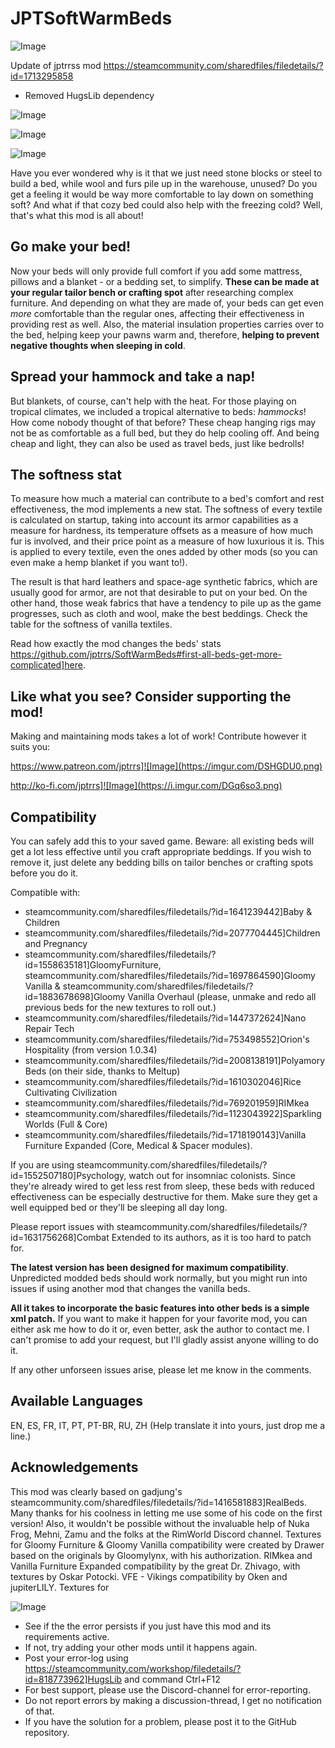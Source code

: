 # JPTSoftWarmBeds

![Image](https://i.imgur.com/buuPQel.png)

Update of jptrrss mod https://steamcommunity.com/sharedfiles/filedetails/?id=1713295858

- Removed HugsLib dependency

![Image](https://i.imgur.com/pufA0kM.png)

	
![Image](https://i.imgur.com/Z4GOv8H.png)

![Image](https://i.imgur.com/p7Fv1Z6.gif)


Have you ever wondered why is it that we just need stone blocks or steel to build a bed, while wool and furs pile up in the warehouse, unused? Do you get a feeling it would be way more comfortable to lay down on something soft? And what if that cozy bed could also help with the freezing cold? Well, that's what this mod is all about!

## Go **make your bed**!

Now your beds will only provide full comfort if you add some mattress, pillows and a blanket - or a bedding set, to simplify. **These can be made at your regular tailor bench or crafting spot** after researching complex furniture. And depending on what they are made of, your beds can get even *more* comfortable than the regular ones, affecting their effectiveness in providing rest as well. Also, the material insulation properties carries over to the bed, helping keep your pawns warm and, therefore, **helping to prevent negative thoughts when sleeping in cold**.

## Spread your **hammock** and take a nap!

But blankets, of course, can't help with the heat. For those playing on tropical climates, we included a tropical alternative to beds: *hammocks*! How come nobody thought of that before? These cheap hanging rigs may not be as comfortable as a full bed, but they do help cooling off. And being cheap and light, they can also be used as travel beds, just like bedrolls!

## The **softness** stat

To measure how much a material can contribute to a bed's comfort and rest effectiveness, the mod implements a new stat. The softness of every textile is calculated on startup, taking into account its armor capabilities as a measure for hardness, its temperature offsets as a measure of how much fur is involved, and their price point as a measure of how luxurious it is. This is applied to every textile, even the ones added by other mods (so you can even make a hemp blanket if you want to!).

The result is that hard leathers and space-age synthetic fabrics, which are usually good for armor, are not that desirable to put on your bed. On the other hand, those weak fabrics that have a tendency to pile up as the game progresses, such as cloth and wool, make the best beddings. Check the table for the softness of vanilla textiles.

Read how exactly the mod changes the beds' stats https://github.com/jptrrs/SoftWarmBeds#first-all-beds-get-more-complicated]here.

## **Like what you see?** Consider supporting the mod!

Making and maintaining mods takes a lot of work! Contribute however it suits you:

https://www.patreon.com/jptrrs]![Image](https://imgur.com/DSHGDU0.png)

http://ko-fi.com/jptrrs]![Image](https://i.imgur.com/DGq6so3.png)


## Compatibility

You can safely add this to your saved game. Beware: all existing beds will get a lot less effective until you craft appropriate beddings. If you wish to remove it, just delete any bedding bills on tailor benches or crafting spots before you do it.

Compatible with:


- steamcommunity.com/sharedfiles/filedetails/?id=1641239442]Baby &amp; Children
- steamcommunity.com/sharedfiles/filedetails/?id=2077704445]Children and Pregnancy
- steamcommunity.com/sharedfiles/filedetails/?id=1558635181]GloomyFurniture, steamcommunity.com/sharedfiles/filedetails/?id=1697864590]Gloomy Vanilla &amp; steamcommunity.com/sharedfiles/filedetails/?id=1883678698]Gloomy Vanilla Overhaul (please, unmake and redo all previous beds for the new textures to roll out.)
- steamcommunity.com/sharedfiles/filedetails/?id=1447372624]Nano Repair Tech
- steamcommunity.com/sharedfiles/filedetails/?id=753498552]Orion's Hospitality (from version 1.0.34)
- steamcommunity.com/sharedfiles/filedetails/?id=2008138191]Polyamory Beds (on their side, thanks to Meltup)
- steamcommunity.com/sharedfiles/filedetails/?id=1610302046]Rice Cultivating Civilization
- steamcommunity.com/sharedfiles/filedetails/?id=769201959]RIMkea 
- steamcommunity.com/sharedfiles/filedetails/?id=1123043922]Sparkling Worlds (Full &amp; Core) 
- steamcommunity.com/sharedfiles/filedetails/?id=1718190143]Vanilla Furniture Expanded (Core, Medical &amp; Spacer modules).



If you are using steamcommunity.com/sharedfiles/filedetails/?id=1552507180]Psychology, watch out for insomniac colonists. Since they're already wired to get less rest from sleep, these beds with reduced effectiveness can be especially destructive for them. Make sure they get a well equipped bed or they'll be sleeping all day long.

Please report issues with steamcommunity.com/sharedfiles/filedetails/?id=1631756268]Combat Extended to its authors, as it is too hard to patch for.

**The latest version has been designed for maximum compatibility**. Unpredicted modded beds should work normally, but you might run into issues if using another mod that changes the vanilla beds.

**All it takes to incorporate the basic features into other beds is a simple xml patch.** If you want to make it happen for your favorite mod, you can either ask me how to do it or, even better, ask the author to contact me. I can't promise to add your request, but I'll gladly assist anyone willing to do it.

If any other unforseen issues arise, please let me know in the comments.

## Available Languages

EN, ES, FR, IT, PT, PT-BR, RU, ZH
(Help translate it into yours, just drop me a line.)

## Acknowledgements

This mod was clearly based on gadjung's steamcommunity.com/sharedfiles/filedetails/?id=1416581883]RealBeds. Many thanks for his coolness in letting me use some of his code on the first version! Also, it wouldn't be possible without the invaluable help of Nuka Frog, Mehni, Zamu and the folks at the RimWorld Discord channel.
Textures for Gloomy Furniture &amp; Gloomy Vanilla compatibility were created by Drawer based on the originals by Gloomylynx, with his authorization. RIMkea and Vanilla Furniture Expanded compatibility by the great Dr. Zhivago, with textures by Oskar Potocki. VFE - Vikings compatibility by Oken and jupiterLILY. Textures for 

![Image](https://i.imgur.com/PwoNOj4.png)



-  See if the the error persists if you just have this mod and its requirements active.
-  If not, try adding your other mods until it happens again.
-  Post your error-log using https://steamcommunity.com/workshop/filedetails/?id=818773962]HugsLib and command Ctrl+F12
-  For best support, please use the Discord-channel for error-reporting.
-  Do not report errors by making a discussion-thread, I get no notification of that.
-  If you have the solution for a problem, please post it to the GitHub repository.


